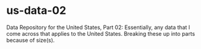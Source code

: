 us-data-02
==========

Data Repository for the United States, Part 02: Essentially, any data that I come across that applies to the United States. Breaking these up into parts because of size(s).
